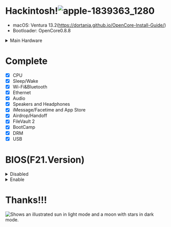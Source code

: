 # Hackintosh!![apple-1839363_1280](https://user-images.githubusercontent.com/70508685/216809890-c534e697-503d-49a0-9beb-f20bdd05e075.jpg)


- macOS: Ventura 13.2(https://dortania.github.io/OpenCore-Install-Guide/)
- Bootloader: OpenCore0.8.8


<details><summary>Main Hardware</summary>
<p>
 
| Type | Item |
| :---: | :---: |
| CPU | Intel Core i5-12490F |
| GPU | DATALAND RX 570 4G |
| RAM | KINGBAND 3200NHz DDR4 8GB*2 |
| Wireless&Bluetooth | Apple BCM94331CD Wireless Card |
| SSD | Western Digital SN730 512GB |
 
</p>
</details>

# Complete
- [x] CPU
- [x] Sleep/Wake
- [x] Wi-Fi&Bluetooth
- [x] Ethernet
- [x] Audio
- [x] Speakers and Headphones
- [x] iMessage/Facetime and App Store
- [x] Airdrop/Handoff
- [x] FileVault 2
- [x] BootCamp
- [x] DRM
- [x] USB

# BIOS(F21.Version)
<details><summary>Disabled</summary>
<p>

 - Fast Boot
 - CSM
 - Intel Platform Trust
 - CFG Lock
 - Secure Boot
 - Serial Port

</p>
</details>

<details><summary>Enable</summary>
<p>
 
 - Above 4G Decoding
 - VT-d
 - Hyper-Threading
 - XHCI Hand-off

</p>
</details>

# Thanks!!!
<picture>
  <source media="(prefers-color-scheme: dark)" srcset="https://user-images.githubusercontent.com/25423296/163456776-7f95b81a-f1ed-45f7-b7ab-8fa810d529fa.png">
  <source media="(prefers-color-scheme: light)" srcset="https://user-images.githubusercontent.com/25423296/163456779-a8556205-d0a5-45e2-ac17-42d089e3c3f8.png">
  <img alt="Shows an illustrated sun in light mode and a moon with stars in dark mode." src="https://user-images.githubusercontent.com/25423296/163456779-a8556205-d0a5-45e2-ac17-42d089e3c3f8.png">
</picture>
